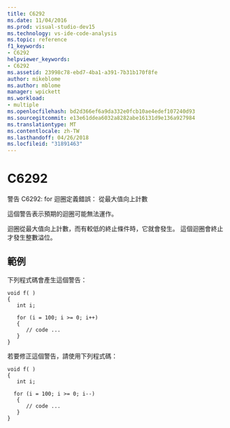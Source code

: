 ```yaml
---
title: C6292
ms.date: 11/04/2016
ms.prod: visual-studio-dev15
ms.technology: vs-ide-code-analysis
ms.topic: reference
f1_keywords:
- C6292
helpviewer_keywords:
- C6292
ms.assetid: 23998c78-ebd7-4ba1-a391-7b31b170f8fe
author: mikeblome
ms.author: mblome
manager: wpickett
ms.workload:
- multiple
ms.openlocfilehash: bd2d366ef6a9da332e0fcb10ae4edef107240d93
ms.sourcegitcommit: e13e61ddea6032a8282abe16131d9e136a927984
ms.translationtype: MT
ms.contentlocale: zh-TW
ms.lasthandoff: 04/26/2018
ms.locfileid: "31891463"
---
```

# <a name="c6292"></a>C6292
警告 C6292: for 迴圈定義錯誤： 從最大值向上計數

 這個警告表示預期的迴圈可能無法運作。

 迴圈從最大值向上計數，而有較低的終止條件時，它就會發生。 這個迴圈會終止才發生整數溢位。

## <a name="example"></a>範例
 下列程式碼會產生這個警告：

```
void f( )
{
   int i;

   for (i = 100; i >= 0; i++)
   {
      // code ...
   }
}
```

 若要修正這個警告，請使用下列程式碼：

```
void f( )
{
   int i;

  for (i = 100; i >= 0; i--)
   {
      // code ...
   }
}
```